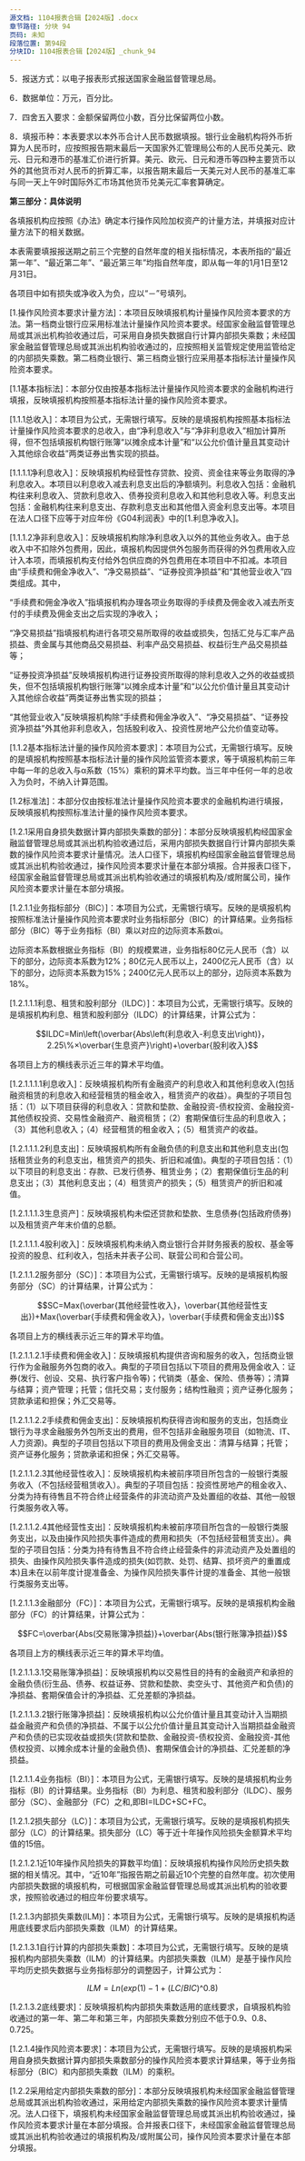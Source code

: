 ```yaml
---
源文档: 1104报表合辑【2024版】.docx
章节路径: 分块 94
页码: 未知
段落位置: 第94段
分块ID: 1104报表合辑【2024版】_chunk_94
---
```


5．报送方式：以电子报表形式报送国家金融监督管理总局。

6．数据单位：万元，百分比。

7．四舍五入要求：金额保留两位小数，百分比保留两位小数。

8．填报币种：本表要求以本外币合计人民币数据填报。银行业金融机构将外币折算为人民币时，应按照报告期末最后一天国家外汇管理局公布的人民币兑美元、欧元、日元和港币的基准汇价进行折算。美元、欧元、日元和港币等四种主要货币以外的其他货币对人民币的折算汇率，以报告期末最后一天美元对人民币的基准汇率与同一天上午9时国际外汇市场其他货币兑美元汇率套算确定。

**第三部分：具体说明**

各填报机构应按照《办法》确定本行操作风险加权资产的计量方法，并填报对应计量方法下的相关数据。

本表需要填报报送期之前三个完整的自然年度的相关指标情况，本表所指的“最近第一年”、“最近第二年”、“最近第三年”均指自然年度，即从每一年的1月1日至12月31日。

各项目中如有损失或净收入为负，应以“－”号填列。

[1.操作风险资本要求计量方法]：本项目反映填报机构计量操作风险资本要求的方法。第一档商业银行应采用标准法计量操作风险资本要求。经国家金融监督管理总局或其派出机构验收通过后，可采用自身损失数据自行计算内部损失乘数；未经国家金融监督管理总局或其派出机构验收通过的，应按照相关监管规定使用监管给定的内部损失乘数。第二档商业银行、第三档商业银行应采用基本指标法计量操作风险资本要求。

[1.1基本指标法]：本部分仅由按基本指标法计量操作风险资本要求的金融机构进行填报，反映填报机构按照基本指标法计量的操作风险资本要求。

[1.1.1总收入]：本项目为公式，无需银行填写。反映的是填报机构按照基本指标法计量操作风险资本要求的总收入，由“净利息收入”与“净非利息收入”相加计算所得，但不包括填报机构银行账簿“以摊余成本计量”和“以公允价值计量且其变动计入其他综合收益”两类证券出售实现的损益。

[1.1.1.1净利息收入]：反映填报机构经营性存贷款、投资、资金往来等业务取得的净利息收入。本项目以利息收入减去利息支出后的净额填列。利息收入包括：金融机构往来利息收入、贷款利息收入、债券投资利息收入和其他利息收入等。利息支出包括：金融机构往来利息支出、存款利息支出和其他借入资金利息支出等。本项目在法人口径下应等于对应年份《G04利润表》中的[1.利息净收入]。

[1.1.1.2净非利息收入]：反映填报机构除净利息收入以外的其他业务收入。由于总收入中不扣除外包费用，因此，填报机构因提供外包服务而获得的外包费用收入应计入本项，而填报机构支付给外包供应商的外包费用在本项目中不扣减。本项目由“手续费和佣金净收入”、“净交易损益”、“证券投资净损益”和“其他营业收入”四类组成。其中，

“手续费和佣金净收入”指填报机构办理各项业务取得的手续费及佣金收入减去所支付的手续费及佣金支出之后实现的净收入；

“净交易损益”指填报机构进行各项交易所取得的收益或损失，包括汇兑与汇率产品损益、贵金属与其他商品交易损益、利率产品交易损益、权益衍生产品交易损益等；

“证券投资净损益”反映填报机构进行证券投资所取得的除利息收入之外的收益或损失，但不包括填报机构银行账簿“以摊余成本计量”和“以公允价值计量且其变动计入其他综合收益”两类证券出售实现的损益；

“其他营业收入”反映填报机构除“手续费和佣金净收入”、“净交易损益”、“证券投资净损益”外其他非利息收入，包括股利收入、投资性房地产公允价值变动等。

[1.1.2基本指标法计量的操作风险资本要求]：本项目为公式，无需银行填写。反映的是填报机构按照基本指标法计量的操作风险监管资本要求，等于填报机构前三年中每一年的总收入与α系数（15%）乘积的算术平均数。当三年中任何一年的总收入为负时，不纳入计算范围。

[1.2标准法]：本部分仅由按标准法计量操作风险资本要求的金融机构进行填报，反映填报机构按照标准法计量的操作风险资本要求。

[1.2.1采用自身损失数据计算内部损失乘数的部分]：本部分反映填报机构经国家金融监督管理总局或其派出机构验收通过后，采用内部损失数据自行计算内部损失乘数的操作风险资本要求计量情况。法人口径下，填报机构经国家金融监督管理总局或其派出机构验收通过，操作风险资本要求计量在本部分填报。合并报表口径下，经国家金融监督管理总局或其派出机构验收通过的填报机构及/或附属公司，操作风险资本要求计量在本部分填报。

[1.2.1.1业务指标部分（BIC）]：本项目为公式，无需银行填写。反映的是填报机构按照标准法计量操作风险资本要求时业务指标部分（BIC）的计算结果。业务指标部分（BIC）等于业务指标（BI）乘以对应的边际资本系数αi。

边际资本系数根据业务指标（BI）的规模累进，业务指标80亿元人民币（含）以下的部分，边际资本系数为12%；80亿元人民币以上，2400亿元人民币（含）以下的部分，边际资本系数为15%；2400亿元人民币以上的部分，边际资本系数为18%。

[1.2.1.1.1利息、租赁和股利部分（ILDC）]：本项目为公式，无需银行填写。反映的是填报机构利息、租赁和股利部分（ILDC）的计算结果，计算公式为：

$$ILDC=Min\left(\overbar{Abs\left(利息收入-利息支出\right)}，2.25\%×\overbar{生息资产}\right)+\overbar{股利收入}$$

各项目上方的横线表示近三年的算术平均值。

[1.2.1.1.1.1利息收入]：反映填报机构所有金融资产的利息收入和其他利息收入(包括融资租赁的利息收入和经营租赁的租金收入，租赁资产的收益）。典型的子项目包括：（1）以下项目获得的利息收入：贷款和垫款、金融投资-债权投资、金融投资-其他债权投资、交易性金融资产、融资租赁；（2）套期保值衍生品的利息收入；（3）其他利息收入；（4）经营租赁的租金收入；（5）租赁资产的收益。

[1.2.1.1.1.2利息支出]：反映填报机构所有金融负债的利息支出和其他利息支出(包括租赁业务的利息支出，租赁资产的损失、折旧和减值)。典型的子项目包括：（1）以下项目的利息支出：存款、已发行债券、租赁业务；（2）套期保值衍生品的利息支出；（3）其他利息支出；（4）租赁资产的损失；（5）租赁资产的折旧和减值。

[1.2.1.1.1.3生息资产]：反映填报机构未偿还贷款和垫款、生息债券(包括政府债券)以及租赁资产年末价值的总额。

[1.2.1.1.1.4股利收入]：反映填报机构未纳入商业银行合并财务报表的股权、基金等投资的股息、红利收入，包括未并表子公司、联营公司和合营公司。

[1.2.1.1.2服务部分（SC）]：本项目为公式，无需银行填写。反映的是填报机构服务部分（SC）的计算结果，计算公式为：

$$SC=Max(\overbar{其他经营性收入}，\overbar{其他经营性支出})+Max(\overbar{手续费和佣金收入}，\overbar{手续费和佣金支出})$$

各项目上方的横线表示近三年的算术平均值。

[1.2.1.1.2.1手续费和佣金收入]：反映填报机构提供咨询和服务的收入，包括商业银行作为金融服务外包商的收入。典型的子项目包括以下项目的费用及佣金收入：证券(发行、创设、交易、执行客户指令等)；代销类（基金、保险、债券等）；清算与结算；资产管理；托管；信托交易；支付服务；结构性融资；资产证券化服务；贷款承诺和担保；外汇交易等。

[1.2.1.1.2.2手续费和佣金支出]：反映填报机构获得咨询和服务的支出，包括商业银行为寻求金融服务外包所支出的费用，但不包括非金融服务项目（如物流、IT、人力资源)。典型的子项目包括以下项目的费用及佣金支出：清算与结算；托管；资产证券化服务；贷款承诺和担保；外汇交易等。

[1.2.1.1.2.3其他经营性收入]：反映填报机构未被前序项目所包含的一般银行类服务收入（不包括经营租赁收入）。典型的子项目包括：投资性房地产的租金收入、分类为持有待售且不符合终止经营条件的非流动资产及处置组的收益、其他一般银行类服务收入等。

[1.2.1.1.2.4其他经营性支出]：反映填报机构未被前序项目所包含的一般银行类服务支出，以及由操作风险损失事件造成的费用和损失（不包括经营租赁支出）。典型的子项目包括：分类为持有待售且不符合终止经营条件的非流动资产及处置组的损失、由操作风险损失事件造成的损失(如罚款、处罚、结算、损坏资产的重置成本)且未在以前年度计提准备金、为操作风险损失事件计提的准备金、其他一般银行类服务支出等。

[1.2.1.1.3金融部分（FC）]：本项目为公式，无需银行填写。反映的是填报机构金融部分（FC）的计算结果，计算公式为：

$$FC=\overbar{Abs(交易账簿净损益)}+\overbar{Abs(银行账簿净损益)}$$

各项目上方的横线表示近三年的算术平均值。

[1.2.1.1.3.1交易账簿净损益]：反映填报机构以交易性目的持有的金融资产和承担的金融负债(衍生品、债券、权益证券、贷款和垫款、卖空头寸、其他资产和负债)的净损益、套期保值会计的净损益、汇兑差额的净损益。

[1.2.1.1.3.2银行账簿净损益]：反映填报机构以公允价值计量且其变动计入当期损益金融资产和负债的净损益、不属于以公允价值计量且其变动计入当期损益金融资产和负债的已实现收益或损失(贷款和垫款、金融投资-债权投资、金融投资-其他债权投资、以摊余成本计量的金融负债)、套期保值会计的净损益、汇兑差额的净损益。

[1.2.1.1.4业务指标（BI）]：本项目为公式，无需银行填写。反映的是填报机构业务指标（BI）的计算结果。业务指标（BI）为利息、租赁和股利部分（ILDC）、服务部分（SC）、金融部分（FC）之和,即BI=ILDC+SC+FC。

[1.2.1.2损失部分（LC）]：本项目为公式，无需银行填写。反映的是填报机构损失部分（LC）的计算结果。损失部分（LC）等于近十年操作风险损失金额算术平均值的15倍。

[1.2.1.2.1近10年操作风险损失的算数平均值]：反映填报机构操作风险历史损失数据的相关情况。其中，“近10年”指报告期之前最近10个完整的自然年度。初次使用内部损失数据的填报机构，可根据国家金融监督管理总局或其派出机构的验收要求，按照验收通过的相应年份要求填写。

[1.2.1.3内部损失乘数(ILM)]：本项目为公式，无需银行填写。反映的是填报机构适用底线要求后内部损失乘数（ILM）的计算结果。

[1.2.1.3.1自行计算的内部损失乘数]：本项目为公式，无需银行填写。反映的是填报机构内部损失乘数（ILM）的计算结果。内部损失乘数（ILM）是基于操作风险平均历史损失数据与业务指标部分的调整因子，计算公式为：

$$ILM=Ln(exp\left(1\right)-1+(LC/BIC)\^0.8)$$

[1.2.1.3.2底线要求]：反映填报机构内部损失乘数适用的底线要求，自填报机构验收通过的第一年、第二年和第三年，内部损失乘数分别应不低于0.9、0.8、0.725。

[1.2.1.4操作风险资本要求]：本项目为公式，无需银行填写。反映的是填报机构采用自身损失数据计算内部损失乘数部分的操作风险资本要求计算结果，等于业务指标部分（BIC）和内部损失乘数（ILM）的乘积。

[1.2.2采用给定内部损失乘数的部分]：本部分反映填报机构未经国家金融监督管理总局或其派出机构验收通过，采用给定内部损失乘数的操作风险资本要求计量情况。法人口径下，填报机构未经国家金融监督管理总局或其派出机构验收通过，操作风险资本要求计量在本部分填报。合并报表口径下，未经国家金融监督管理总局或其派出机构验收通过的填报机构及/或附属公司，操作风险资本要求计量在本部分填报。